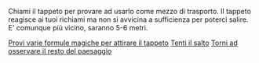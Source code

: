 Chiami il tappeto per provare ad usarlo come mezzo di trasporto.
Il tappeto reagisce ai tuoi richiami ma non si avvicina a sufficienza per poterci salire.
E' comunque più vicino, saranno 5-6 metri.

[Provi varie formule magiche per attirare il tappeto](magia/formule.md)
[Tenti il salto](salta/salta.md)
[Torni ad osservare il resto del paesaggio](../apri.md)